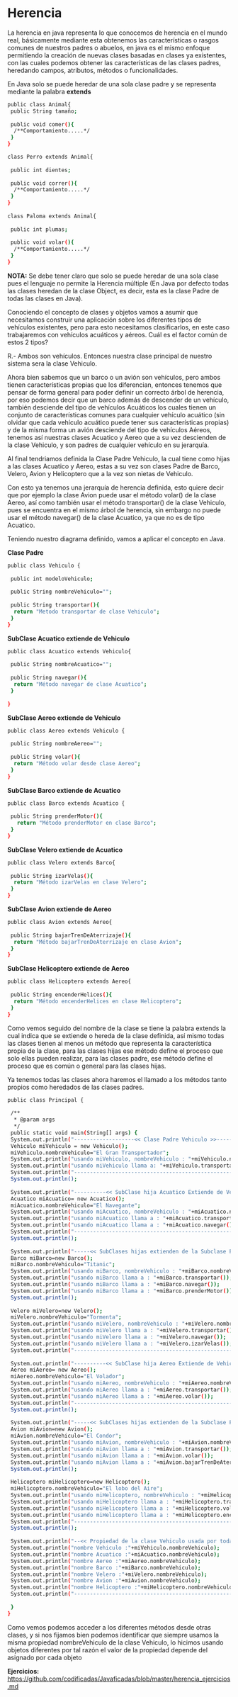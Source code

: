 Herencia
==

La herencia en java representa lo que conocemos de herencia en el mundo real, básicamente mediante esta obtenemos las características o rasgos comunes de nuestros padres o abuelos, en java es el mismo enfoque permitiendo la creación de nuevas clases basadas en clases ya existentes, con las cuales podemos obtener las características de las clases padres, heredando campos, atributos, métodos o funcionalidades.

En Java solo se puede heredar de una sola clase padre y se representa mediante la palabra **extends**

```bash
public class Animal{
 public String tamaño;
  
 public void comer(){
  /**Comportamiento.....*/
 }
}

class Perro extends Animal{
  
 public int dientes;
 
 public void correr(){
  /**Comportamiento.....*/
 }
}
 
class Paloma extends Animal{
   
 public int plumas;
 
 public void volar(){
  /**Comportamiento.....*/
 }
}
```
**NOTA:** Se debe tener claro que solo se puede heredar de una sola clase pues el lenguaje no permite la Herencia múltiple (En Java por defecto todas las clases heredan de la clase Object, es decir, esta es la clase Padre de todas las clases en Java).

Conociendo el concepto de clases y objetos vamos a asumir que necesitamos construir una aplicación sobre los diferentes tipos de vehículos existentes, pero para esto necesitamos clasificarlos, en este caso trabajaremos con vehículos acuáticos y aéreos. Cuál es el factor común de estos 2 tipos?

R.- Ambos son vehículos. Entonces nuestra clase principal de nuestro sistema sera la clase Vehiculo.

Ahora bien  sabemos que un barco o un avión son vehículos, pero ambos tienen características propias que los diferencian, entonces tenemos que pensar de forma general para poder definir un correcto árbol de herencia, por eso podemos decir que un barco además de descender de un vehículo, también desciende del tipo de vehículos Acuáticos los cuales tienen un conjunto de características comunes para cualquier vehículo acuático (sin olvidar que cada vehículo acuático puede tener sus características propias) y de la misma forma un avión desciende del tipo de vehículos Aéreos, tenemos así nuestras clases Acuatico y Aereo que a su vez descienden de la clase Vehiculo, y son padres de cualquier vehículo en su jerarquía.

Al final tendriamos definida la Clase Padre Vehiculo, la cual tiene como hijas a las clases Acuatico y Aereo, estas a su vez son clases Padre de Barco, Velero, Avion y Helicoptero que a la vez son nietas de Vehiculo.

Con esto ya tenemos una jerarquía de herencia definida, esto quiere decir que por ejemplo la clase Avion puede usar el método volar() de la clase Aereo, así como también usar el método transportar() de la clase Vehiculo, pues se encuentra en el mismo árbol de herencia, sin embargo no puede usar el método navegar() de la clase Acuatico, ya que no es de tipo Acuatico.

Teniendo nuestro diagrama definido, vamos a aplicar el concepto en Java.

**Clase Padre**
```bash
public class Vehiculo {
  
 public int modeloVehiculo;
  
 public String nombreVehiculo="";
  
 public String transportar(){
  return "Metodo transportar de clase Vehiculo";
 }
}
```
**SubClase Acuatico extiende de Vehiculo**
```bash
public class Acuatico extends Vehiculo{
  
 public String nombreAcuatico="";
  
 public String navegar(){
  return "Método navegar de clase Acuatico";
 }
 
}
```
**SubClase Aereo extiende de Vehiculo**
```bash
public class Aereo extends Vehiculo {
  
 public String nombreAereo="";
  
 public String volar(){
  return "Método volar desde clase Aereo";
 }
}
```
**SubClase Barco extiende de Acuatico**
```bash
public class Barco extends Acuatico {
  
 public String prenderMotor(){
   return "Método prenderMotor en clase Barco";
 }
}
```
**SubClase Velero extiende de Acuatico**
```bash
public class Velero extends Barco{
  
 public String izarVelas(){
  return "Método izarVelas en clase Velero";
 }
}
```
**SubClase Avion extiende de Aereo**
```bash
public class Avion extends Aereo{
  
 public String bajarTrenDeAterrizaje(){
  return "Método bajarTrenDeAterrizaje en clase Avion";
 }
}
```
**SubClase Helicoptero extiende de Aereo**
```bash
public class Helicoptero extends Aereo{
  
 public String encenderHelices(){
  return "Método encenderHelices en clase Helicoptero";
 }
}
```
Como vemos seguido del nombre de la clase se tiene la palabra extends la cual indica que se extiende o hereda de la clase definida, así mismo todas las clases tienen al menos un método que representa la característica propia de la clase, para las clases hijas ese método define el proceso que solo ellas pueden realizar, para las clases padre, ese método define el proceso que es común o general para las clases hijas.

Ya tenemos todas las clases ahora haremos el llamado a los métodos tanto propios como heredados de las clases padres.
```bash
public class Principal {
 
 /**
  * @param args
  */
 public static void main(String[] args) {
 System.out.println("-------------------<< Clase Padre Vehiculo >>-----------------------");
 Vehiculo miVehiculo = new Vehiculo();
 miVehiculo.nombreVehiculo="El Gran Transportador";
 System.out.println("usando miVehiculo, nombreVehiculo : "+miVehiculo.nombreVehiculo);
 System.out.println("usando miVehiculo llama a: "+miVehiculo.transportar());
 System.out.println("--------------------------------------------------------------------");
 System.out.println();
  
 System.out.println("----------<< SubClase hija Acuatico Extiende de Vehiculo >>---------");
 Acuatico miAcuatico= new Acuatico();
 miAcuatico.nombreVehiculo="El Navegante";
 System.out.println("usando miAcuatico, nombreVehiculo : "+miAcuatico.nombreVehiculo);
 System.out.println("usando miAcuatico llama a : "+miAcuatico.transportar());
 System.out.println("usando miAcuatico llama a : "+miAcuatico.navegar());
 System.out.println("---------------------------------------------------------------------");
 System.out.println();
  
 System.out.println("-----<< SubClases hijas extienden de la Subclase Padre Acuatico>-----");
 Barco miBarco=new Barco();
 miBarco.nombreVehiculo="Titanic";
 System.out.println("usando miBarco, nombreVehiculo : "+miBarco.nombreVehiculo);
 System.out.println("usando miBarco llama a : "+miBarco.transportar());
 System.out.println("usando miBarco llama a : "+miBarco.navegar());
 System.out.println("usando miBarco llama a : "+miBarco.prenderMotor());
 System.out.println();
  
 Velero miVelero=new Velero();
 miVelero.nombreVehiculo="Tormenta";
 System.out.println("usando miVelero, nombreVehiculo : "+miVelero.nombreVehiculo);
 System.out.println("usando miVelero llama a : "+miVelero.transportar());
 System.out.println("usando miVelero llama a : "+miVelero.navegar());
 System.out.println("usando miVelero llama a : "+miVelero.izarVelas());
 System.out.println("---------------------------------------------------------------------");
  
 System.out.println("----------<< SubClase hija Aereo Extiende de Vehiculo >>---------");
 Aereo miAereo= new Aereo();
 miAereo.nombreVehiculo="El Volador";
 System.out.println("usando miAereo, nombreVehiculo : "+miAereo.nombreVehiculo);
 System.out.println("usando miAereo llama a : "+miAereo.transportar());
 System.out.println("usando miAereo llama a : "+miAereo.volar());
 System.out.println("---------------------------------------------------------------------");
 System.out.println();
  
 System.out.println("-----<< SubClases hijas extienden de la Subclase Padre Aereo >-----");
 Avion miAvion=new Avion();
 miAvion.nombreVehiculo="El Condor";
 System.out.println("usando miAvion, nombreVehiculo : "+miAvion.nombreVehiculo);
 System.out.println("usando miAvion llama a : "+miAvion.transportar());
 System.out.println("usando miAvion llama a : "+miAvion.volar());
 System.out.println("usando miAvion llama a : "+miAvion.bajarTrenDeAterrizaje());
 System.out.println();
  
 Helicoptero miHelicoptero=new Helicoptero();
 miHelicoptero.nombreVehiculo="El lobo del Aire";
 System.out.println("usando miHelicoptero, nombreVehiculo : "+miHelicoptero.nombreVehiculo);
 System.out.println("usando miHelicoptero llama a : "+miHelicoptero.transportar());
 System.out.println("usando miHelicoptero llama a : "+miHelicoptero.volar());
 System.out.println("usando miHelicoptero llama a : "+miHelicoptero.encenderHelices());
 System.out.println("---------------------------------------------------------------------");
 System.out.println();
  
 System.out.println("--<< Propiedad de la clase Vehiculo usada por todas las clases Hijas >--");
 System.out.println("nombre Vehiculo :"+miVehiculo.nombreVehiculo);
 System.out.println("nombre Acuatico :"+miAcuatico.nombreVehiculo);
 System.out.println("nombre Aereo :"+miAereo.nombreVehiculo);
 System.out.println("nombre Barco :"+miBarco.nombreVehiculo);
 System.out.println("nombre Velero :"+miVelero.nombreVehiculo);
 System.out.println("nombre Avion :"+miAvion.nombreVehiculo);
 System.out.println("nombre Helicoptero :"+miHelicoptero.nombreVehiculo);
 System.out.println("---------------------------------------------------------------------");
  
 }
}
```

Como vemos podemos acceder a los diferentes métodos desde otras clases, y si nos fijamos bien podemos identificar que siempre usamos la misma propiedad nombreVehiculo de la clase Vehiculo, lo hicimos usando objetos diferentes por tal razón el valor de la propiedad depende del asignado por cada objeto

**Ejercicios:**
https://github.com/codificadas/Javaficadas/blob/master/herencia_ejercicios.md
